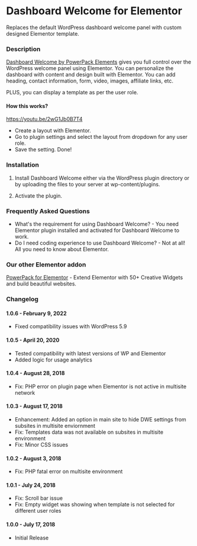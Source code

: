 # Dashboard Welcome for Elementor
Replaces the default WordPress dashboard welcome panel with custom designed Elementor template.

### Description ###

[Dashboard Welcome by PowerPack Elements](https://powerpackelements.com/dashboard-welcome-elementor/?utm_medium=dashboard-welcome&utm_source=repo-readme&utm_campaign=repo-homepage-link "PowerPack Elements") gives you full control over the WordPress welcome panel using Elementor. You can personalize the dashboard with content and design built with Elementor. You can add heading, contact information, form, video, images, affiliate links, etc.

PLUS, you can display a template as per the user role.

#### How this works? ####

https://youtu.be/2wG1Jb0B7T4

*   Create a layout with Elementor.
*   Go to plugin settings and select the layout from dropdown for any user role.
*   Save the setting. Done!

### Installation ###

1. Install Dashboard Welcome either via the WordPress plugin directory or by uploading the files to your server at wp-content/plugins.

2. Activate the plugin.


### Frequently Asked Questions ###

*   What's the requirement for using Dashboard Welcome? - You need Elementor plugin installed and activated for Dashboard Welcome to work.
*   Do I need coding experience to use Dashboard Welcome? - Not at all! All you need to know about Elementor.

### Our other Elementor addon ###
[PowerPack for Elementor](https://powerpackelements.com/?utm_medium=dashboard-welcome&utm_source=repo-readme&utm_campaign=powerpack-elementor "PowerPack for Elementor") - Extend Elementor with 50+ Creative Widgets and build beautiful websites.

### Changelog ###

#### 1.0.6 - February 9, 2022 ####
* 	Fixed compatibility issues with WordPress 5.9

#### 1.0.5 - April 20, 2020 ####
* 	Tested compatibility with latest versions of WP and Elementor
*	Added logic for usage analytics

#### 1.0.4 - August 28, 2018 ####
*	Fix: PHP error on plugin page when Elementor is not active in multisite network

#### 1.0.3 - August 17, 2018 ####
*	Enhancement: Added an option in main site to hide DWE settings from subsites in multisite enviornment
*	Fix: Templates data was not available on subsites in multisite environment
*	Fix: Minor CSS issues

#### 1.0.2 - August 3, 2018 ####
*	Fix: PHP fatal error on multisite environment

#### 1.0.1 - July 24, 2018 ####
*   Fix: Scroll bar issue
*	Fix: Empty widget was showing when template is not selected for different user roles

#### 1.0.0 - July 17, 2018 ####
*   Initial Release
